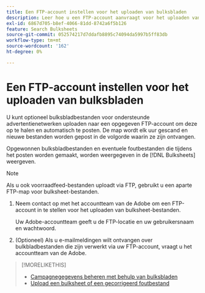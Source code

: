 ```yaml
---
title: Een FTP-account instellen voor het uploaden van bulksbladen
description: Leer hoe u een FTP-account aanvraagt voor het uploaden van bulksheet-bestanden.
exl-id: 6867d705-b8ef-4066-81dd-8742a6f5b126
feature: Search Bulksheets
source-git-commit: 052574217d7ddafb8895c74094da5997b5ff83db
workflow-type: tm+mt
source-wordcount: '162'
ht-degree: 0%

---
```


# Een FTP-account instellen voor het uploaden van bulksbladen

U kunt optioneel bulksbladbestanden voor ondersteunde advertentienetwerken uploaden naar een opgegeven FTP-account om deze op te halen en automatisch te posten. De map wordt elk uur gescand en nieuwe bestanden worden gepost in de volgorde waarin ze zijn ontvangen.

Opgewonnen bulksbladbestanden en eventuele foutbestanden die tijdens het posten worden gemaakt, worden weergegeven in de [!DNL Bulksheets] weergeven.

>[!NOTE]
>
>Als u ook voorraadfeed-bestanden uploadt via FTP, gebruikt u een aparte FTP-map voor bulksheet-bestanden.

1. Neem contact op met het accountteam van de Adobe om een FTP-account in te stellen voor het uploaden van bulksheet-bestanden.

   Uw Adobe-accountteam geeft u de FTP-locatie en uw gebruikersnaam en wachtwoord.

1. (Optioneel) Als u e-mailmeldingen wilt ontvangen over bulkbladbestanden die zijn verwerkt via uw FTP-account, vraagt u het accountteam van de Adobe.

>[!MORELIKETHIS]
>
>* [Campagnegegevens beheren met behulp van bulksbladen](bulksheet-about.md)
>* [Upload een bulksheet of een gecorrigeerd foutbestand](bulksheet-upload.md)
